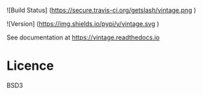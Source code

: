 
![Build Status] (https://secure.travis-ci.org/getslash/vintage.png )

![Version] (https://img.shields.io/pypi/v/vintage.svg )

See documentation at https://vintage.readthedocs.io

Licence
=======

BSD3

